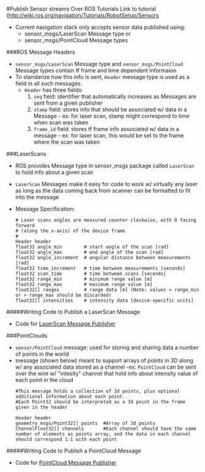 #Publish Sensor streams Over ROS Tutorials
Link to tutorial (http://wiki.ros.org/navigation/Tutorials/RobotSetup/Sensors

- Current navigation stack only accepts sensor data published using:
  - sensor_msgs/LaserScan Message type or 
  - sensor_msgs/PointCloud Message types
  
###ROS Message Headers

- `sensor_msgs/LaserScan` Message type and `sensor_msgs/PointCloud` Message types contain tf frame and time dependent informaion
- To standarize how this info is sent, `Header` message type is used as a field in all such messages.
    - `Header` has three fields:
        1. `seq` field: identifier that automatically increases as Messages are sent from a given publisher
        2. `stamp` field: stores info that should be associated w/ data in a Message
          - ex: for laser scan, stamp might correspond to time when scan was taken
        3. `frame_id` field: stores tf frame info associated w/ data in a message
          - ex: for laser scan, this would be set to the frame where the scan was taken

###LaserScans

- ROS provides Message type in sensor_msgs package called `LaserScan` to hold info about a given scan
- `LaserScan` Messages make it easy for code to work w/ virtually any laser as long as the data coming back from scanner can be formatted to fit into the message
- Message Specification:

  ```
  # Laser scans angles are measured counter clockwise, with 0 facing forward
  # (along the x-axis) of the device frame
  #
  Header header
  float32 angle_min        # start angle of the scan [rad]
  float32 angle_max        # end angle of the scan [rad]
  float32 angle_increment  # angular distance between measurements [rad]
  float32 time_increment   # time between measurements [seconds]
  float32 scan_time        # time between scans [seconds]
  float32 range_min        # minimum range value [m]
  float32 range_max        # maximum range value [m]
  float32[] ranges         # range data [m] (Note: values < range_min or > range_max should be discarded)
  float32[] intensities    # intensity data [device-specific units]
  ```
#####Writing Code to Publish a LaserScan Message

- Code for [LaserScan Message Publisher](https://github.com/mperez13/ROS-Tutorials/blob/master/robotSetup_SensorStreams/src/laser_scan_publisher.cpp) 

###PointClouds

- `sensor/PointCloud` message: used for storing and sharing data a number of points in the world
- message (shown below) meant to support arrays of points in 3D along w/ any associated data stored as a channel
  -ex: `PointCloud` can be sent over the wire w/ "intesity" channel that hold info about intensity value of each point in the cloud
  ```
  #This message holds a collection of 3d points, plus optional additional information about each point.
  #Each Point32 should be interpreted as a 3d point in the frame given in the header
  
  Header header
  geometry_msgs/Point32[] points  #Array of 3d points
  ChannelFloat32[] channels       #Each channel should have the same number of elements as points array, and the data in each channel should correspond 1:1 with each point
  ```

#####Writing Code to Publish a PointCloud Message

- Code for [PointCloud Message Publisher](https://github.com/mperez13/ROS-Tutorials/blob/master/robotSetup_SensorStreams/src/point_cloud_publisher.cpp)
